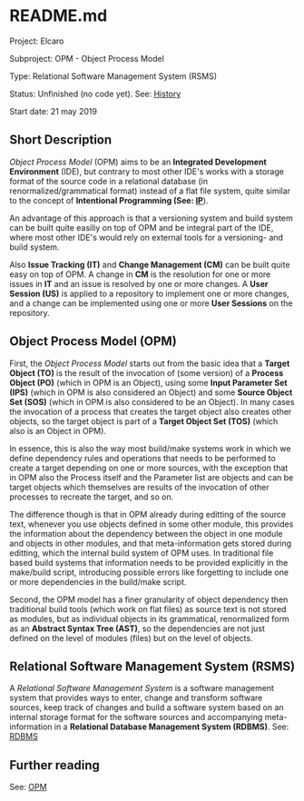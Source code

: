 # README.md

Project: Elcaro

Subproject: OPM - Object Process Model

Type: Relational Software Management System (RSMS)

Status: Unfinished (no code yet). See: [History]

[History]: https://github.com/Elcaro-Software/opm/blob/master/HISTORY.md

Start date: 21 may 2019

## Short Description

*Object Process Model* (OPM) aims to be an **Integrated Development Environment** (IDE), but contrary to most other IDE's works with a storage format of the source code in a relational database (in renormalized/grammatical format) instead of a flat file system, quite similar to the concept of **Intentional Programming (See: [IP]**).

[IP]: https://en.wikipedia.org/wiki/Intentional_programming "Intentional Programming"

An advantage of this approach is that a versioning system and build system can be built quite easiliy on top of OPM and be integral part of the IDE, where most other IDE's would rely on external tools for a versioning- and build system.

Also **Issue Tracking (IT)** and **Change Management (CM)** can be built quite easy on top of OPM. A change in **CM** is the resolution for one or more issues in **IT** and an issue is resolved by one or more changes. A **User Session (US)** is applied to a repository to implement one or more changes, and a change can be implemented using one or more **User Sessions** on the repository.

## Object Process Model (OPM)

First, the *Object Process Model* starts out from the basic idea that a **Target Object (TO)** is the result of the invocation of (some version) of a **Process Object (PO)** (which in OPM is an Object), using some **Input Parameter Set (IPS)** (which in OPM is also considered an Object) and some **Source Object Set (SOS)** (which in OPM is also considered to be an Object). In many cases the invocation of a process that creates the target object also creates other objects, so the target object is part of a **Target Object Set (TOS)** (which also is an Object in OPM).

In essence, this is also the way most build/make systems work in which we define dependency rules and operations that needs to be performed to create a target depending on one or more sources, with the exception that in OPM also the Process itself and the Parameter list are objects and can be target objects which themselves are results of the invocation of other processes to recreate the target, and so on.

The difference though is that in OPM already during editting of the source text, whenever you use objects defined in some other module, this provides the information about the dependency between the object in one module and objects in other modules, and that meta-information gets stored during editting, which the internal build system of OPM uses. In traditional file based build systems that information needs to be provided explicitly in the make/build script, introducing possible errors like forgetting to include one or more dependencies in the build/make script.

Second, the OPM model has a finer granularity of object dependency then traditional build tools (which work on flat files) as source text is not stored as modules, but as individual objects in its grammatical, renormalized form as an **Abstract Syntax Tree (AST)**, so the dependencies are not just defined on the level of modules (files) but on the level of objects.

## Relational Software Management System (RSMS)

A *Relational Software Management System* is a software management system that provides ways to enter, change and transform software sources, keep track of changes and build a software system based on an internal storage format for the software sources and accompanying meta-information in a **Relational Database Management System (RDBMS)**. See: [RDBMS]

[RDBMS]: https://en.wikipedia.org/wiki/Relational_database "Relationa Database"

## Further reading

See: [OPM]

[OPM]: https://github.com/Elcaro-Software/opm/blob/master/opm.md "OPM"
